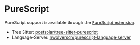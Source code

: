 # PureScript

PureScript support is available through the [PureScript extension](https://github.com/khulnasoft/editsync/tree/main/extensions/purescript).

- Tree Sitter: [postsolar/tree-sitter-purescript](https://github.com/postsolar/tree-sitter-purescript)
- Language-Server: [nwolverson/purescript-language-server](https://github.com/nwolverson/purescript-language-server)
